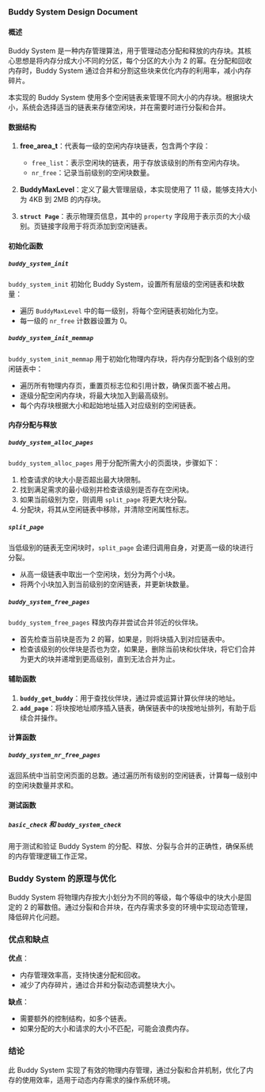 ### Buddy System Design Document

#### 概述
Buddy System 是一种内存管理算法，用于管理动态分配和释放的内存块。其核心思想是将内存分成大小不同的分区，每个分区的大小为 2 的幂。在分配和回收内存时，Buddy System 通过合并和分割这些块来优化内存的利用率，减小内存碎片。

本实现的 Buddy System 使用多个空闲链表来管理不同大小的内存块。根据块大小，系统会选择适当的链表来存储空闲块，并在需要时进行分裂和合并。

#### 数据结构

1. **free_area_t**：代表每一级的空闲内存块链表，包含两个字段：
   - `free_list`：表示空闲块的链表，用于存放该级别的所有空闲内存块。
   - `nr_free`：记录当前级别的空闲块数量。

2. **BuddyMaxLevel**：定义了最大管理层级，本实现使用了 11 级，能够支持大小为 4KB 到 2MB 的内存块。

3. **`struct Page`**：表示物理页信息，其中的 `property` 字段用于表示页的大小级别。页链接字段用于将页添加到空闲链表。

#### 初始化函数

##### `buddy_system_init`
`buddy_system_init` 初始化 Buddy System，设置所有层级的空闲链表和块数量：
- 遍历 `BuddyMaxLevel` 中的每一级别，将每个空闲链表初始化为空。
- 每一级的 `nr_free` 计数器设置为 0。

##### `buddy_system_init_memmap`
`buddy_system_init_memmap` 用于初始化物理内存块，将内存分配到各个级别的空闲链表中：
- 遍历所有物理内存页，重置页标志位和引用计数，确保页面不被占用。
- 逐级分配空闲内存块，将最大块加入到最高级别。
- 每个内存块根据大小和起始地址插入对应级别的空闲链表。

#### 内存分配与释放

##### `buddy_system_alloc_pages`
`buddy_system_alloc_pages` 用于分配所需大小的页面块，步骤如下：
1. 检查请求的块大小是否超出最大块限制。
2. 找到满足需求的最小级别并检查该级别是否存在空闲块。
3. 如果当前级别为空，则调用 `split_page` 将更大块分裂。
4. 分配块，将其从空闲链表中移除，并清除空闲属性标志。

##### `split_page`
当低级别的链表无空闲块时，`split_page` 会递归调用自身，对更高一级的块进行分裂。
- 从高一级链表中取出一个空闲块，划分为两个小块。
- 将两个小块加入到当前级别的空闲链表，并更新块数量。

##### `buddy_system_free_pages`
`buddy_system_free_pages` 释放内存并尝试合并邻近的伙伴块。
- 首先检查当前块是否为 2 的幂，如果是，则将块插入到对应链表中。
- 检查该级别的伙伴块是否也为空，如果是，删除当前块和伙伴块，将它们合并为更大的块并递增到更高级别，直到无法合并为止。

#### 辅助函数

1. **`buddy_get_buddy`**：用于查找伙伴块，通过异或运算计算伙伴块的地址。
2. **`add_page`**：将块按地址顺序插入链表，确保链表中的块按地址排列，有助于后续合并操作。

#### 计算函数

##### `buddy_system_nr_free_pages`
返回系统中当前空闲页面的总数。通过遍历所有级别的空闲链表，计算每一级别中的空闲块数量并求和。

#### 测试函数

##### `basic_check` 和 `buddy_system_check`
用于测试和验证 Buddy System 的分配、释放、分裂与合并的正确性，确保系统的内存管理逻辑工作正常。

### Buddy System 的原理与优化
Buddy System 将物理内存按大小划分为不同的等级，每个等级中的块大小是固定的 2 的幂数倍。通过分裂和合并块，在内存需求多变的环境中实现动态管理，降低碎片化问题。

### 优点和缺点

**优点**：
- 内存管理效率高，支持快速分配和回收。
- 减少了内存碎片，通过合并和分裂动态调整块大小。

**缺点**：
- 需要额外的控制结构，如多个链表。
- 如果分配的大小和请求的大小不匹配，可能会浪费内存。

### 结论
此 Buddy System 实现了有效的物理内存管理，通过分裂和合并机制，优化了内存的使用效率，适用于动态内存需求的操作系统环境。
